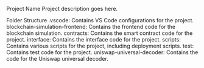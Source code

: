 Project Name
Project description goes here.

Folder Structure
.vscode: Contains VS Code configurations for the project.
blockchain-simulation-frontend: Contains the frontend code for the blockchain simulation.
contracts: Contains the smart contract code for the project.
interface: Contains the interface code for the project.
scripts: Contains various scripts for the project, including deployment scripts.
test: Contains test code for the project.
uniswap-universal-decoder: Contains the code for the Uniswap universal decoder.
